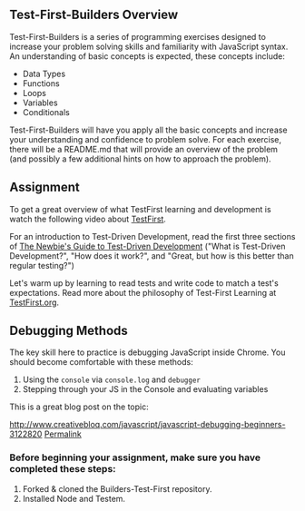 ## Test-First-Builders Overview   

Test-First-Builders is a series of programming exercises designed to increase your problem solving skills and familiarity with JavaScript syntax.  An understanding of basic concepts is expected, these concepts include:

- Data Types
- Functions
- Loops
- Variables
- Conditionals

Test-First-Builders will have you apply all the basic concepts and increase your understanding and confidence to problem solve.  For each exercise, there will be a README.md that will provide an overview of the problem (and possibly a few additional hints on how to approach the problem). 


## Assignment 

To get a great overview of what TestFirst learning and development is watch the following video about [TestFirst](https://www.youtube.com/watch?v=8MRDJPHMpaQ).

For an introduction to Test-Driven Development, read the first three sections of [The Newbie's Guide to Test-Driven Development](http://code.tutsplus.com/tutorials/the-newbies-guide-to-test-driven-development--net-13835) ("What is Test-Driven Development?", "How does it work?", and "Great, but how is this better than regular testing?")   

Let's warm up by learning to read tests and write code to match a test's expectations. Read more about the philosophy of Test-First Learning at [TestFirst.org](http://testfirst.org/about#whytestfirstteaching).

## Debugging Methods

The key skill here to practice is debugging JavaScript inside Chrome. You should become comfortable with these methods:

1.  Using the `console` via `console.log` and `debugger`
2.  Stepping through your JS in the Console and evaluating variables

This is a great blog post on the topic:

http://www.creativebloq.com/javascript/javascript-debugging-beginners-3122820
[Permalink](https://www.evernote.com/shard/s3/sh/3923d313-0199-4272-b589-8a8d397a94c5/b726f74c27265fc96bb8b185e13f9208)


### Before beginning your assignment, make sure you have completed these steps: 

1. Forked & cloned the Builders-Test-First repository.
2. Installed Node and Testem.